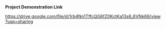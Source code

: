 **Project Demonstration Link**

https://drive.google.com/file/d/1rb4Nn1TffcQG6fZ0KctKa13s6_6VNk68/view?usp=sharing
